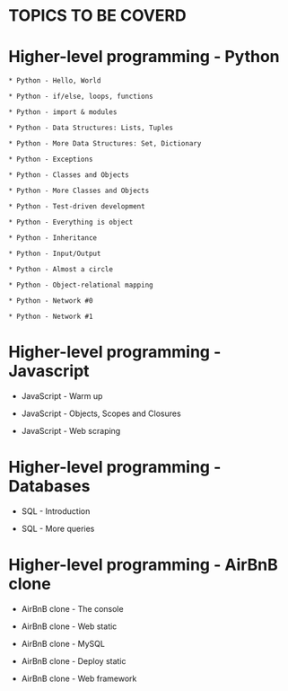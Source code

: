 # TOPICS TO BE COVERD 
# Higher-level programming - Python 
    
    * Python - Hello, World 
    
    * Python - if/else, loops, functions 
    
    * Python - import & modules 
    
    * Python - Data Structures: Lists, Tuples 
    
    * Python - More Data Structures: Set, Dictionary 
    
    * Python - Exceptions
    
    * Python - Classes and Objects 
    
    * Python - More Classes and Objects 
    
    * Python - Test-driven development 
    
    * Python - Everything is object 
    
    * Python - Inheritance
    
    * Python - Input/Output 
    
    * Python - Almost a circle 
    
    * Python - Object-relational mapping 
    
    * Python - Network #0
    
    * Python - Network #1 

# Higher-level programming - Javascript

   * JavaScript - Warm up 
   
   * JavaScript - Objects, Scopes and Closures
   
   * JavaScript - Web scraping 

# Higher-level programming - Databases

   * SQL - Introduction 
   
   * SQL - More queries 

# Higher-level programming - AirBnB clone

   * AirBnB clone - The console 
   
   * AirBnB clone - Web static 
   
   * AirBnB clone - MySQL
   
   * AirBnB clone - Deploy static 
   
   * AirBnB clone - Web framework 

